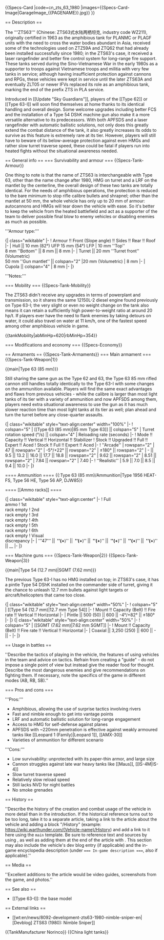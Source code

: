 {{Specs-Card
|code=cn_zts_63_1980
|images={{Specs-Card-Image|GarageImage_{{PAGENAME}}.jpg}}
}}

== Description ==
<!-- ''In the description, the first part should be about the history of the creation and combat usage of the vehicle, as well as its key features. In the second part, tell the reader about the ground vehicle in the game. Insert a screenshot of the vehicle, so that if the novice player does not remember the vehicle by name, he will immediately understand what kind of vehicle the article is talking about.'' -->
The '''ZTS63''' (Chinese: ZTS63式水陆两栖坦克, industry code WZ211), originally certified in 1963 as the amphibious tank for PLANMC or PLAGF units with the need to cross the water bodies abundant in Asia, received some of the technologies used on ZTZ59A and ZTQ62 that had already been installed successfully since 1980; in the ZTS63's case, it received a laser rangefinder and better fire control system for long-range fire support. These tanks served during the Sino-Vietnamese War in the early 1980s as a supporter to troops against Vietnamese troops and militia with very few tanks in service; although having insufficient protection against cannons and RPGs, these vehicles were kept in service until the later ZTS63A and eventually ZLT05 or newer IFVs replaced its role as an amphibious tank, marking the end of the prefix ZTS in PLA service.

Introduced in [[Update "Sky Guardians"]], players of the [[Type 62]] or [[Type 63-I]] will soon find themselves at home thanks to its identical handling and overall design. Some welcome upgrades including better FCS and the installation of a Type 54 DShK machine gun also make it a more versatile alternative to its predecessors. With both APFSDS and a laser rangefinder with automatic ballistic solutions, not only does this greatly extend the combat distance of the tank, it also greatly increases its odds to survive as this feature is extremely rare at its tier. However, players will still have to beware of its below-average protection against even HMGs and rather slow turret traverse speed, these could be fatal if players run into heated fights without the situational awareness needed.

== General info ==
=== Survivability and armour ===
{{Specs-Tank-Armour}}
<!-- ''Describe armour protection. Note the most well protected and key weak areas. Appreciate the layout of modules as well as the number and location of crew members. Is the level of armour protection sufficient, is the placement of modules helpful for survival in combat? If necessary use a visual template to indicate the most secure and weak zones of the armour.'' -->
One thing to note is that the name of ZTS63 is interchangeable with Type 63, other than the name change after 1980, HMG on turret and a LRF on the mantlet by the centerline, the overall design of these two tanks are totally identical. For the needs of amphibious operations, the protection is reduced to the bare minimum to stop rifle calibre bullets and shrapnel; other than the mantlet at 50 mm, the whole vehicle has only up to 20 mm of armour: autocannons and HMGs will tear down the vehicle with ease. So it's better to keep the vehicle from the heated battlefield and act as a supporter of the team to deliver possible final blow to enemy vehicles or disabling enemies as much as possible.

'''Armour type:''' <!-- The types of armour present on the vehicle and their general locations -->
<!-- Example: * Rolled homogeneous armour (Front, Side, Rear, Hull roof)
* Cast homogeneous armour (Turret, Transmission area) -->

{| class="wikitable"
|-
! Armour !! Front (Slope angle) !! Sides !! Rear !! Roof
|-
| Hull || 10 mm (82°) UFP
15 mm (54°) LFP
| 10 mm ''Top'' <br> 8 mm ''Bottom'' || 8 mm || 8 mm
|-
| Turret || 20 mm ''Turret front'' (Volumetric) <br>50 mm ''Gun mantlet'' || colspan="2" |20 mm (Volumetric)
| 8 mm
|-
| Cupola || colspan="4" | 8 mm
|-
|}

'''Notes:''' <!-- Any additional notes which the user needs to be aware of -->
<!-- Example: * Suspension wheels are 20 mm thick, tracks are 30 mm thick, and torsion bars are 60 mm thick. -->

=== Mobility ===
{{Specs-Tank-Mobility}}
<!-- ''Write about the mobility of the ground vehicle. Estimate the specific power and manoeuvrability, as well as the maximum speed forwards and backwards.'' -->
The ZTS63 didn't receive any upgrades in terms of powerplant and transmission, so it shares the same 12150L-2 diesel engine found previously on Type 63-I; the very slight or even no weight change on the tank also means it can retain a sufficiently high power-to-weight ratio at around 20 hp/t. If players ever have the need to flank enemies by taking detours on water, it could also travel on water at 11 km/h, one of the fastest speed among other amphibious vehicle in game.

{{tankMobility|abMinHp=620|rbMinHp=354}}

=== Modifications and economy ===
{{Specs-Economy}}

== Armaments ==
{{Specs-Tank-Armaments}}
=== Main armament ===
{{Specs-Tank-Weapon|1}}
<!-- ''Give the reader information about the characteristics of the main gun. Assess its effectiveness in a battle based on the reloading speed, ballistics and the power of shells. Do not forget about the flexibility of the fire, that is how quickly the cannon can be aimed at the target, open fire on it and aim at another enemy. Add a link to the main article on the gun: <code><nowiki>{{main|Name of the weapon}}</nowiki></code>. Describe in general terms the ammunition available for the main gun. Give advice on how to use them and how to fill the ammunition storage.'' -->
{{main|Type 63 (85 mm)}}

Still sharing the same gun as the Type 62 and 63, the Type 63 85 mm rifled cannon still handles totally identically to the Type 63-I with some changes on the ammunition available. Players will find the same exact advantages and flaws from previous vehicles - while the calibre is larger than most light tanks of its tier with a variety of ammunition and now APFSDS among them, players need extra situational awareness to use the gun as it has much slower reaction time than most light tanks at its tier as well; plan ahead and turn the turret before any close-quarter assaults.

{| class="wikitable" style="text-align:center" width="100%"
|-
! colspan="5" | [[Type 63 (85 mm)|85 mm Type 63]] || colspan="5" | Turret rotation speed (°/s) || colspan="4" | Reloading rate (seconds)
|-
! Mode !! Capacity !! Vertical !! Horizontal !! Stabilizer
! Stock !! Upgraded !! Full !! Expert !! Aced
! Stock !! Full !! Expert !! Aced
|-
! ''Arcade''
| rowspan="2" | 47 || rowspan="2" | -5°/+22° || rowspan="2" | ±180° || rowspan="2" | - || 9.5 || 13.2 || 16.0 || 17.7 || 18.8 || rowspan="2" | 9.62 || rowspan="2" | 8.51 || rowspan="2" | 7.84 || rowspan="2" | 7.40
|-
! ''Realistic''
| 5.9 || 7.0 || 8.5 || 9.4 || 10.0
|-
|}

==== Ammunition ====
{{:Type 63 (85 mm)/Ammunition|Type 1956 HEAT-FS, Type 56 HE, Type 56 AP, DJW85}}

==== [[Ammo racks]] ====
<!-- [[File:Ammoracks_{{PAGENAME}}.png|right|thumb|x250px|[[Ammo racks]] of the {{PAGENAME}}]] -->
<!-- '''Last updated:''' -->
{| class="wikitable" style="text-align:center"
|-
! Full<br>ammo
! 1st<br>rack empty
! 2nd<br>rack empty
! 3rd<br>rack empty
! 4th<br>rack empty
! 5th<br>rack empty
! 6th<br>rack empty
! Visual<br>discrepancy
|-
| '''47''' || __&nbsp;''(+__)'' || __&nbsp;''(+__)'' || __&nbsp;''(+__)'' || __&nbsp;''(+__)'' || __&nbsp;''(+__)'' || __&nbsp;''(+__)'' || __
|-
|}

=== Machine guns ===
{{Specs-Tank-Weapon|2}}
{{Specs-Tank-Weapon|3}}
<!-- ''Offensive and anti-aircraft machine guns not only allow you to fight some aircraft but also are effective against lightly armoured vehicles. Evaluate machine guns and give recommendations on its use.'' -->
{{main|Type 54 (12.7 mm)|SGMT (7.62 mm)}}

The previous Type 63-I has no HMG installed on top; in ZTS63's case, it has a pintle Type 54 DShK installed on the commander side of turret, giving it the chance to unleash 12.7 mm bullets against light targets or aircraft/helicopters that came too close.

{| class="wikitable" style="text-align:center" width="50%"
|-
! colspan="5" | [[Type 54 (12.7 mm)|12.7 mm Type 54]]
|-
! Mount !! Capacity (Belt) !! Fire rate !! Vertical !! Horizontal
|-
| Pintle || 500 (50) || 600 || -4°/+82° || ±180°
|-
|}
{| class="wikitable" style="text-align:center" width="50%"
|-
! colspan="5" | [[SGMT (7.62 mm)|7.62 mm SGMT]]
|-
! Mount !! Capacity (Belt) !! Fire rate !! Vertical !! Horizontal
|-
| Coaxial || 3,250 (250) || 600 || - || -
|-
|}

== Usage in battles ==
<!-- ''Describe the tactics of playing in the vehicle, the features of using vehicles in the team and advice on tactics. Refrain from creating a "guide" - do not impose a single point of view but instead give the reader food for thought. Describe the most dangerous enemies and give recommendations on fighting them. If necessary, note the specifics of the game in different modes (AB, RB, SB).'' -->
''Describe the tactics of playing in the vehicle, the features of using vehicles in the team and advice on tactics. Refrain from creating a "guide" - do not impose a single point of view but instead give the reader food for thought. Describe the most dangerous enemies and give recommendations on fighting them. If necessary, note the specifics of the game in different modes (AB, RB, SB).''

=== Pros and cons ===
<!-- ''Summarise and briefly evaluate the vehicle in terms of its characteristics and combat effectiveness. Mark its pros and cons in a bulleted list. Try not to use more than 6 points for each of the characteristics. Avoid using categorical definitions such as "bad", "good" and the like - use substitutions with softer forms such as "inadequate" and "effective".'' -->

'''Pros:'''

* Amphibious, allowing the use of surprise tactics involving rivers
* Fast and nimble enough to get into vantage points
* LRF and automatic ballistic solution for long-range engagement
* Access to HMG for self-defense against planes
* APFSDS with ~220mm penetration is effective against weakly armoured tanks like [[Leopard 1 (Family)|Leopard 1]], [[AMX-30]]
* Varieties of ammunition for different scenario

'''Cons:'''

* Low survivability: unprotected with its paper-thin armor, and large size
* Cannon struggles against late war heavy tanks like [[Maus]], [[IS-4M|IS-4]]
* Slow turret traverse speed
* Relatively slow reload speed
* Still lacks NVD for night battles
* No smoke grenades

== History ==
<!-- ''Describe the history of the creation and combat usage of the vehicle in more detail than in the introduction. If the historical reference turns out to be too long, take it to a separate article, taking a link to the article about the vehicle and adding a block "/History" (example: <nowiki>https://wiki.warthunder.com/(Vehicle-name)/History</nowiki>) and add a link to it here using the <code>main</code> template. Be sure to reference text and sources by using <code><nowiki><ref></ref></nowiki></code>, as well as adding them at the end of the article with <code><nowiki><references /></nowiki></code>. This section may also include the vehicle's dev blog entry (if applicable) and the in-game encyclopedia description (under <code><nowiki>=== In-game description ===</nowiki></code>, also if applicable).'' -->
''Describe the history of the creation and combat usage of the vehicle in more detail than in the introduction. If the historical reference turns out to be too long, take it to a separate article, taking a link to the article about the vehicle and adding a block "/History" (example: <nowiki>https://wiki.warthunder.com/(Vehicle-name)/History</nowiki>) and add a link to it here using the <code>main</code> template. Be sure to reference text and sources by using <code><nowiki><ref></ref></nowiki></code>, as well as adding them at the end of the article with <code><nowiki><references /></nowiki></code>. This section may also include the vehicle's dev blog entry (if applicable) and the in-game encyclopedia description (under <code><nowiki>=== In-game description ===</nowiki></code>, also if applicable).''

== Media ==
<!-- ''Excellent additions to the article would be video guides, screenshots from the game, and photos.'' -->
''Excellent additions to the article would be video guides, screenshots from the game, and photos.''

== See also ==
<!-- ''Links to the articles on the War Thunder Wiki that you think will be useful for the reader, for example:''
* ''reference to the series of the vehicles;''
* ''links to approximate analogues of other nations and research trees.'' -->

* [[Type 63-I]]: the base model

== External links ==
<!-- ''Paste links to sources and external resources, such as:''
* ''topic on the official game forum;''
* ''other literature.'' -->

* [[wt:en/news/8092-development-zts63-1980-nimble-sniper-en|[Devblog] ZTS63 (1980): Nimble Sniper]]

{{TankManufacturer Norinco}}
{{China light tanks}}